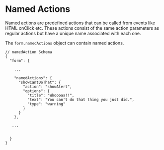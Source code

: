 # Named Actions
Named actions are predefined actions that can be called from events like HTML onClick etc. These actions consist of the same action parameters as regular actions but have a unique name associated with each one. 

The `form.namedActions` object can contain named actions.

```
// namedAction Schema
{
  "form": {
    
    ...
    
    "namedActions": {
      "showCantDoThat": {
        "action": "showAlert",
        "options": {
          "title": "Whoooaa!!",
          "text": "You can't do that thing you just did.",
          "type": "warning"
        }
      }
    },
    
   ...
   
   
  }
}

```
